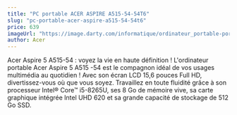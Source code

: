 ```yaml
---
title: "PC portable ACER ASPIRE A515-54-54T6"
slug: "pc-portable-acer-aspire-a515-54-54t6"
price: 639
imageUrl: "https://image.darty.com/informatique/ordinateur_portable-portable/portable/acer_aspa5155454t6i5_8_12_s1910014729030A_180722480.jpg"
author: Acer
---
```


Acer Aspire 5 A515-54 : voyez la vie en haute définition !
L'ordinateur portable Acer Aspire 5 A515 -54  est le compagnon idéal de vos usages multimédia au quotidien ! Avec son écran LCD 15,6 pouces Full HD, divertissez-vous où que vous soyez. Travaillez en toute fluidité grâce à son processeur Intel® Core™ i5-8265U, ses 8 Go de mémoire vive, sa carte graphique intégrée Intel UHD 620 et sa grande capacité de stockage de 512 Go SSD.
